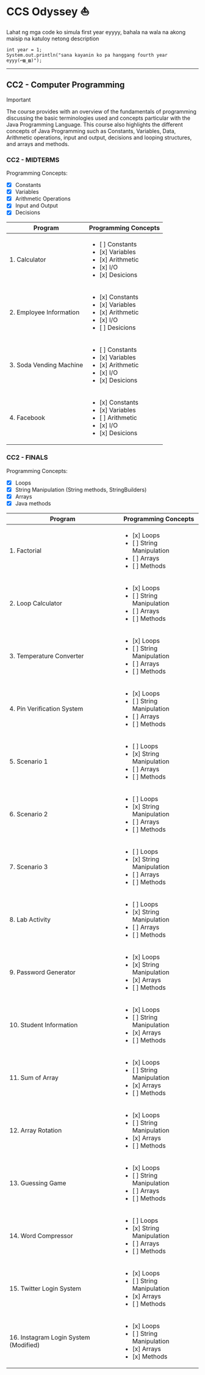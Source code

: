 # CCS Odyssey :boat:

Lahat ng mga code ko simula first year eyyyy, bahala na wala na akong maisip na katuloy netong description
```
int year = 1;
System.out.println("sana kayanin ko pa hanggang fourth year eyyy(⌐▨_▨)");
```
<hr>

## CC2 - Computer Programming
> [!IMPORTANT]
> The course provides with an overview of the fundamentals of programming discussing the basic terminologies used and concepts particular with the Java Programming Language. This course also highlights the different concepts of Java Programming such as Constants, Variables, Data, Arithmetic operations, input and output, decisions and looping structures, and arrays and methods. 

### CC2 - MIDTERMS 
Programming Concepts:
- [x] Constants
- [x] Variables
- [x] Arithmetic Operations
- [x] Input and Output
- [x] Decisions

| Program               | Programming Concepts | 
|-----------------------|----------------------| 
|1. Calculator          |<ul><li>[ ] Constants</li><li>[x] Variables</li><li>[x] Arithmetic</li><li>[x] I/O</li><li>[x] Desicions</li></ul>|
|2. Employee Information|<ul><li>[x] Constants</li><li>[x] Variables</li><li>[x] Arithmetic</li><li>[x] I/O</li><li>[ ] Desicions</li></ul>|
|3. Soda Vending Machine|<ul><li>[ ] Constants</li><li>[x] Variables</li><li>[x] Arithmetic</li><li>[x] I/O</li><li>[x] Desicions</li></ul>|
|4. Facebook            |<ul><li>[x] Constants</li><li>[x] Variables</li><li>[ ] Arithmetic</li><li>[x] I/O</li><li>[x] Desicions</li></ul>|

### CC2 - FINALS 
Programming Concepts:
- [x] Loops
- [x] String Manipulation (String methods, StringBuilders)
- [x] Arrays
- [x] Java methods

| Program                             | Programming Concepts | 
|-------------------------------------|----------------------| 
|1. Factorial                         |<ul><li>[x] Loops</li><li>[ ] String Manipulation</li><li>[ ] Arrays</li><li>[ ] Methods</li></ul>|
|2. Loop Calculator                   |<ul><li>[x] Loops</li><li>[ ] String Manipulation</li><li>[ ] Arrays</li><li>[ ] Methods</li></ul>|
|3. Temperature Converter             |<ul><li>[x] Loops</li><li>[ ] String Manipulation</li><li>[ ] Arrays</li><li>[ ] Methods</li></ul>|
|4. Pin Verification System           |<ul><li>[x] Loops</li><li>[ ] String Manipulation</li><li>[ ] Arrays</li><li>[ ] Methods</li></ul>|
|5. Scenario 1                        |<ul><li>[ ] Loops</li><li>[x] String Manipulation</li><li>[ ] Arrays</li><li>[ ] Methods</li></ul>|
|6. Scenario 2                        |<ul><li>[ ] Loops</li><li>[x] String Manipulation</li><li>[ ] Arrays</li><li>[ ] Methods</li></ul>|
|7. Scenario 3                        |<ul><li>[ ] Loops</li><li>[x] String Manipulation</li><li>[ ] Arrays</li><li>[ ] Methods</li></ul>|
|8. Lab Activity                      |<ul><li>[ ] Loops</li><li>[x] String Manipulation</li><li>[ ] Arrays</li><li>[ ] Methods</li></ul>|
|9. Password Generator                |<ul><li>[x] Loops</li><li>[x] String Manipulation</li><li>[x] Arrays</li><li>[ ] Methods</li></ul>|
|10. Student Information              |<ul><li>[x] Loops</li><li>[ ] String Manipulation</li><li>[x] Arrays</li><li>[ ] Methods</li></ul>|
|11. Sum of Array                     |<ul><li>[x] Loops</li><li>[ ] String Manipulation</li><li>[x] Arrays</li><li>[ ] Methods</li></ul>|
|12. Array Rotation                   |<ul><li>[x] Loops</li><li>[ ] String Manipulation</li><li>[x] Arrays</li><li>[ ] Methods</li></ul>|
|13. Guessing Game                    |<ul><li>[x] Loops</li><li>[ ] String Manipulation</li><li>[ ] Arrays</li><li>[ ] Methods</li></ul>|
|14. Word Compressor                  |<ul><li>[ ] Loops</li><li>[x] String Manipulation</li><li>[ ] Arrays</li><li>[ ] Methods</li></ul>|
|15. Twitter Login System             |<ul><li>[x] Loops</li><li>[ ] String Manipulation</li><li>[x] Arrays</li><li>[ ] Methods</li></ul>|
|16. Instagram Login System (Modified)|<ul><li>[x] Loops</li><li>[ ] String Manipulation</li><li>[x] Arrays</li><li>[x] Methods</li></ul>|
